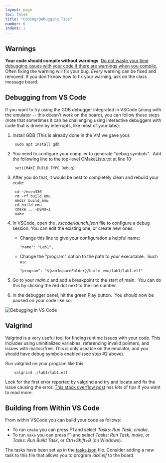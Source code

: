 ```yaml
---
layout: page
toc: false
title: "Coding/Debugging Tips"
number: 6
indent: 1
---
```


## Warnings

**Your code should compile without warnings**. <ins> Do not waste your time debugging issues with your code if there are warnings when you compile.</ins>  Often fixing the warning will fix your bug.  *Every* warning can be fixed and removed.  If you don't know how to fix your warning, ask on the class message board.



## Debugging from VS Code

If you want to try using the GDB debugger integrated in VSCode (along with the emulator -- this doesn't work on the board), you can follow these steps (note that sometimes it can be challenging using interactive debuggers with code that is driven by interrupts, like most of your labs):

1. Install GDB (This is already done in the VM we gave you):

        sudo apt install gdb

1. You need to configure your compiler to generate "debug symbols".  Add the following line to the top-level CMakeLists.txt at line 10:

        set(CMAKE_BUILD_TYPE Debug)

1. After you do that, it would be best to completely clean and rebuild your code:

        cd ~/ecen330
        rm -rf build_emu
        mkdir build_emu
        cd build_emu
        cmake .. -DEMU=1
        make

1. In VSCode, open the *.vscode/launch.json* file to configure a debug session.  You can edit the existing one, or create new ones.

    * Change this line to give your configuration a helpful name:

          "name": "Lab1",

    * Change the "program" option to the path to your executable.  Such as:

          "program": "${workspaceFolder}/build_emu/lab1/lab1.elf"

1. Go to your *main.c* and add a breakpoint to the start of main.  You can do this by clicking the red dot next to the line number.

1. In the debugger panel, hit the green Play button.  You should now be paused on your code like so:

<img src="{% link media/debugging.png %}" alt="Debugging in VS Code">

## Valgrind
Valgrind is a very useful tool for finding runtime issues with your code.  This includes using uninitialized variables, referencing invalid pointers, and issues with malloc/free.  This is only useable on the emulator, and you should have debug symbols enabled (see step #2 above).

Run valgrind on your program like this:

        valgrind ./lab1/lab1.elf

Look for the first error reported by valgrind and try and locate and fix the issue causing the error.  [This stack overflow post](https://stackoverflow.com/questions/5134891/how-do-i-use-valgrind-to-find-memory-leaks) has lots of tips if you want to read more.

## Building from Within VS Code 

From within VSCode you can build your code as follows:
  * To run `cmake` you can press F1 and select *Tasks: Run Task*, *cmake*.  
  * To run `make` you can press F1 and select *Tasks: Run Task*, *make*, or *Tasks: Run Build Task*, or *Ctrl+Shift+B* (on Windows).

The tasks have been set up in the [tasks.json]({{iste.github.fileurl}}/.vscode/tasks.json) file.  Consider adding a new task to this file that allows you to program *lab1.elf* to the board.

